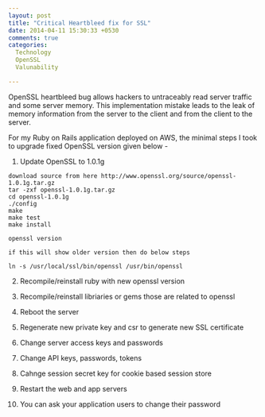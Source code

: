 ```yaml
---
layout: post
title: "Critical Heartbleed fix for SSL"
date: 2014-04-11 15:30:33 +0530
comments: true
categories: 
  Technology
  OpenSSL
  Valunability

---
```


OpenSSL heartbleed bug allows hackers to untraceably read server traffic and some server memory. This implementation mistake leads to the leak of memory information from the server to the client and from the client to the server. <!--more--> 


For my Ruby on Rails application deployed on AWS, the minimal steps I took to upgrade fixed OpenSSL version given below - 

  1) Update OpenSSL to 1.0.1g

    download source from here http://www.openssl.org/source/openssl-1.0.1g.tar.gz
    tar -zxf openssl-1.0.1g.tar.gz 
    cd openssl-1.0.1g
    ./config
    make
    make test
    make install

    openssl version
    
    if this will show older version then do below steps
    
    ln -s /usr/local/ssl/bin/openssl /usr/bin/openssl

  2) Recompile/reinstall ruby with new openssl version

  3) Recompile/reinstall libriaries or gems those are related to openssl

  4) Reboot the server

  5) Regenerate new private key and csr to generate new SSL certificate

  6) Change server access keys and passwords

  7) Change API keys, passwords, tokens

  8) Cahnge session secret key for cookie based session store

  9) Restart the web and app servers

  10) You can ask your application users to change their password



